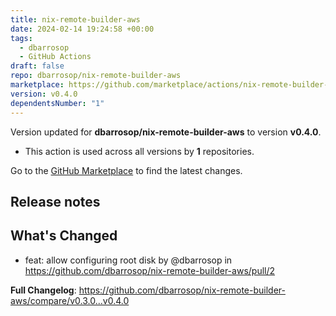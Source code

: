 ```yaml
---
title: nix-remote-builder-aws
date: 2024-02-14 19:24:58 +00:00
tags:
  - dbarrosop
  - GitHub Actions
draft: false
repo: dbarrosop/nix-remote-builder-aws
marketplace: https://github.com/marketplace/actions/nix-remote-builder-aws
version: v0.4.0
dependentsNumber: "1"
---
```



Version updated for **dbarrosop/nix-remote-builder-aws** to version **v0.4.0**.
- This action is used across all versions by **1** repositories.

Go to the [GitHub Marketplace](https://github.com/marketplace/actions/nix-remote-builder-aws) to find the latest changes.

## Release notes

## What's Changed
* feat: allow configuring root disk by @dbarrosop in https://github.com/dbarrosop/nix-remote-builder-aws/pull/2


**Full Changelog**: https://github.com/dbarrosop/nix-remote-builder-aws/compare/v0.3.0...v0.4.0
